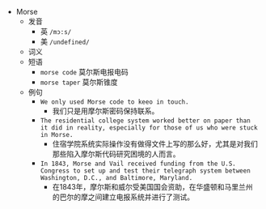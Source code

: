 - Morse
  - 发音
    - 英 `/mɔ:s/`
    - 美 `/undefined/`
  - 词义
  - 短语
    - `morse code` 莫尔斯电报电码 
    - `morse taper` 莫尔斯锥度 
  - 例句
    - `We only used Morse code to keeo in touch.`
      - 我们只是用摩尔斯密码保持联系。
    - `The residential college system worked better on paper than it did in reality, especially for those of us who were stuck in Morse.`
      - 住宿学院系统实际操作没有做得文件上写的那么好，尤其是对我们那些陷入摩尔斯代码研究困境的人而言。
    - `In 1843, Morse and Vail received funding from the U.S. Congress to set up and test their telegraph system between Washington, D.C., and Baltimore, Maryland.`
      - 在1843年，摩尔斯和威尔受美国国会资助，在华盛顿和马里兰州的巴尔的摩之间建立电报系统并进行了测试。

